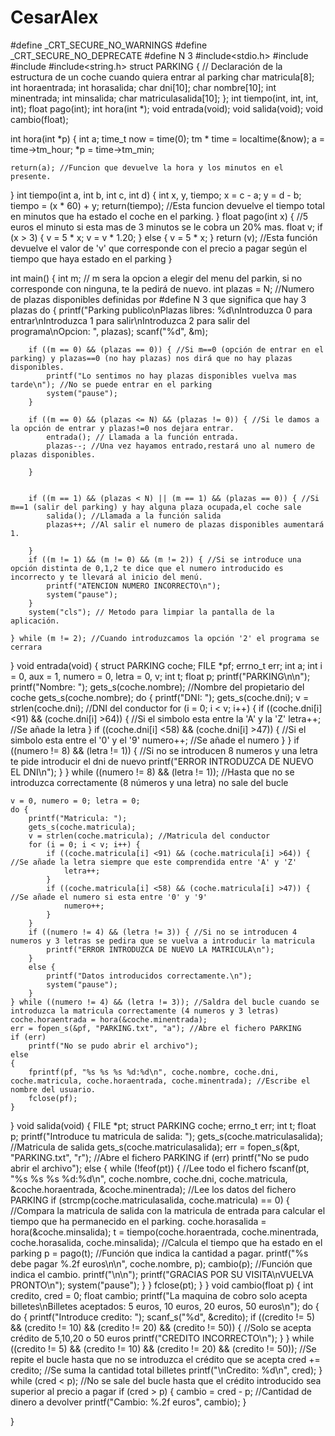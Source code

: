 # CesarAlex
#define _CRT_SECURE_NO_WARNINGS
#define _CRT_SECURE_NO_DEPRECATE
#define N 3
#include<stdio.h>
#include<ctime>
#include<vector>
#include<string.h>
struct PARKING { // Declaración de la estructura de un coche cuando quiera entrar al parking
	char matricula[8];
	int horaentrada;
	int horasalida;
	char dni[10];
	char nombre[10];
	int minentrada;
	int minsalida;
	char matriculasalida[10];
};
int tiempo(int, int, int, int);
float pago(int);
int hora(int *);
void entrada(void);
void salida(void);
void cambio(float);

int hora(int *p) {
	int a;
	time_t now = time(0);
	tm * time = localtime(&now);
	a = time->tm_hour;
	*p = time->tm_min;

	return(a); //Funcion que devuelve la hora y los minutos en el presente.
}
int tiempo(int a, int b, int c, int d) {
	int x, y, tiempo;
	x = c - a;
	y = d - b;
	tiempo = (x * 60) + y;
	return(tiempo); //Esta funcion devuelve el tiempo total en minutos que ha estado el coche en el parking.
}
float pago(int x) {
	//5 euros el minuto si esta mas de 3 minutos se le cobra un 20% mas.
	float v;
	if (x > 3) {
		v = 5 * x;
		v = v * 1.20;
	}
	else {
		v = 5 * x;
	}
	return (v); //Esta función devuelve el valor de 'v' que corresponde con el precio a pagar según el tiempo que haya estado en el parking
}

int main() {
	int m; // m sera la opcion a elegir del menu del parkin, si no corresponde con ninguna, te la pedirá de nuevo.
	int plazas = N; //Numero de plazas disponibles definidas por #define N 3 que significa que hay 3 plazas 
	do {
		printf("Parking publico\nPlazas libres: %d\nIntroduzca 0 para entrar\nIntroduzca 1 para salir\nIntroduzca 2 para salir del programa\nOpcion:  ", plazas);
		scanf("%d", &m);

		if ((m == 0) && (plazas == 0)) { //Si m==0 (opción de entrar en el parking) y plazas==0 (no hay plazas) nos dirá que no hay plazas disponibles.
			printf("Lo sentimos no hay plazas disponibles vuelva mas tarde\n"); //No se puede entrar en el parking
			system("pause");
		}

		if ((m == 0) && (plazas <= N) && (plazas != 0)) { //Si le damos a la opción de entrar y plazas!=0 nos dejara entrar.
			entrada(); // Llamada a la función entrada.
			plazas--; //Una vez hayamos entrado,restará uno al numero de plazas disponibles. 

		}


		if ((m == 1) && (plazas < N) || (m == 1) && (plazas == 0)) { //Si m==1 (salir del parking) y hay alguna plaza ocupada,el coche sale
			salida(); //Llamada a la función salida
			plazas++; //Al salir el numero de plazas disponibles aumentará 1.

		}
		if ((m != 1) && (m != 0) && (m != 2)) { //Si se introduce una opción distinta de 0,1,2 te dice que el numero introducido es incorrecto y te llevará al inicio del menú.
			printf("ATENCION NUMERO INCORRECTO\n");
			system("pause");
		}
		system("cls"); // Metodo para limpiar la pantalla de la aplicación.

	} while (m != 2); //Cuando introduzcamos la opción '2' el programa se cerrara


}
void entrada(void) {
	struct PARKING coche;
	FILE *pf;
	errno_t err;
	int a;
	int i = 0, aux = 1, numero = 0, letra = 0, v;
	int t;
	float p;
	printf("PARKING\n\n");
	printf("Nombre: ");
	gets_s(coche.nombre); //Nombre del propietario del coche
	gets_s(coche.nombre);
	do {
		printf("DNI: ");
		gets_s(coche.dni);
		v = strlen(coche.dni); //DNI del conductor
		for (i = 0; i < v; i++) {
			if ((coche.dni[i] <91) && (coche.dni[i] >64)) { //Si el simbolo esta entre la 'A' y la 'Z'
				letra++; //Se añade la letra
			}
			if ((coche.dni[i] <58) && (coche.dni[i] >47)) { //Si el simbolo esta entre el '0' y el '9'
				numero++; //Se añade el numero
			}
		}
		if ((numero != 8) && (letra != 1)) { //Si no se introducen 8 numeros y una letra te pide introducir el dni de nuevo
			printf("ERROR INTRODUZCA DE NUEVO EL DNI\n");
		}
	} while ((numero != 8) && (letra != 1)); //Hasta que no se introduzca correctamente (8 números y una letra) no sale del bucle

	v = 0, numero = 0; letra = 0;
	do {
		printf("Matricula: ");
		gets_s(coche.matricula);
		v = strlen(coche.matricula); //Matricula del conductor
		for (i = 0; i < v; i++) {
			if ((coche.matricula[i] <91) && (coche.matricula[i] >64)) { //Se añade la letra siempre que este comprendida entre 'A' y 'Z'
				letra++;
			}
			if ((coche.matricula[i] <58) && (coche.matricula[i] >47)) { //Se añade el numero si esta entre '0' y '9'
				numero++;
			}
		}
		if ((numero != 4) && (letra != 3)) { //Si no se introducen 4 numeros y 3 letras se pedira que se vuelva a introducir la matricula
			printf("ERROR INTRODUZCA DE NUEVO LA MATRICULA\n");
		}
		else {
			printf("Datos introducidos correctamente.\n");
			system("pause");
		}
	} while ((numero != 4) && (letra != 3)); //Saldra del bucle cuando se introduzca la matricula correctamente (4 numeros y 3 letras)
	coche.horaentrada = hora(&coche.minentrada);
	err = fopen_s(&pf, "PARKING.txt", "a"); //Abre el fichero PARKING
	if (err)
		printf("No se pudo abrir el archivo");
	else
	{
		fprintf(pf, "%s %s %s %d:%d\n", coche.nombre, coche.dni, coche.matricula, coche.horaentrada, coche.minentrada); //Escribe el nombre del usuario.
		fclose(pf);
	}
}
void salida(void) {
	FILE *pt;
	struct PARKING coche;
	errno_t err;
	int t;
	float p;
	printf("Introduce tu matricula de salida: ");
	gets_s(coche.matriculasalida); //Matricula de salida
	gets_s(coche.matriculasalida);
	err = fopen_s(&pt, "PARKING.txt", "r"); //Abre el fichero PARKING
	if (err)
		printf("No se pudo abrir el archivo");
	else
	{
		while (!feof(pt)) { //Lee todo el fichero
			fscanf(pt, "%s %s %s %d:%d\n", coche.nombre, coche.dni, coche.matricula, &coche.horaentrada, &coche.minentrada); //Lee los datos del fichero PARKING
			if (strcmp(coche.matriculasalida, coche.matricula) == 0) { //Compara la matricula de salida con la matricula de entrada para calcular el tiempo que ha permanecido en el parking.
				coche.horasalida = hora(&coche.minsalida);
				t = tiempo(coche.horaentrada, coche.minentrada, coche.horasalida, coche.minsalida); //Calcula el tiempo que ha estado en el parking
				p = pago(t); //Función que indica la cantidad a pagar.
				printf("%s debe pagar %.2f euros\n\n", coche.nombre, p);
				cambio(p); //Función que indica el cambio.
				printf("\n\n");
				printf("GRACIAS POR SU VISITA\nVUELVA PRONTO\n");
				system("pause");
			}
		}
		fclose(pt);
	}
}
void cambio(float p) {
	int credito, cred = 0;
	float cambio;
	printf("La maquina de cobro solo acepta billetes\nBilletes aceptados: 5 euros, 10 euros, 20 euros, 50 euros\n");
	do {
		do {
			printf("Introduce credito: ");
			scanf_s("%d", &credito);
			if ((credito != 5) && (credito != 10) && (credito != 20) && (credito != 50)) { //Solo se acepta crédito de 5,10,20 o 50 euros
				printf("CREDITO INCORRECTO\n");
			}
		} while ((credito != 5) && (credito != 10) && (credito != 20) && (credito != 50)); //Se repite el bucle hasta que no se introduzca el crédito que se acepta
		cred += credito; //Se suma la cantidad total billetes
		printf("\nCredito: %d\n", cred);
	} while (cred < p); //No se sale del bucle hasta que el crédito introducido sea superior al precio a pagar
	if (cred > p) {
		cambio = cred - p; //Cantidad de dinero a devolver
		printf("Cambio: %.2f euros", cambio);
	}

}


